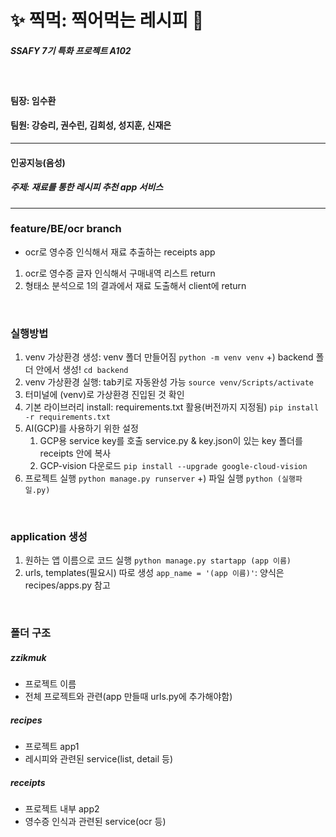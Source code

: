 # :sparkles: 찍먹: 찍어먹는 레시피 :fork_and_knife:

##### SSAFY 7기 특화 프로젝트 A102

<br>

#### 팀장: 임수환

#### 팀원: 강승리, 권수린, 김희성, 성지훈, 신재은


---

#### 인공지능(음성)

##### 주제: 재료를 통한 레시피 추천 app 서비스

---


### feature/BE/ocr branch

- ocr로 영수증 인식해서 재료 추출하는 receipts app

1. ocr로 영수증 글자 인식해서 구매내역 리스트 return
2. 형태소 분석으로 1의 결과에서 재료 도출해서 client에 return

<br>

### 실행방법

1. venv 가상환경 생성: venv 폴더 만들어짐
   `python -m venv venv`
   +) backend 폴더 안에서 생성! `cd backend`
2. venv 가상환경 실행: tab키로 자동완성 가능
   `source venv/Scripts/activate`
3. 터미널에 (venv)로 가상환경 진입된 것 확인
4. 기본 라이브러리 install: requirements.txt 활용(버전까지 지정됨)
   `pip install -r requirements.txt`
5. AI(GCP)를 사용하기 위한 설정
   1. GCP용 service key를 호출
      service.py & key.json이 있는 key 폴더를 receipts 안에 복사
   2. GCP-vision 다운로드
      `pip install --upgrade google-cloud-vision`
6. 프로젝트 실행
   `python manage.py runserver`
   +) 파일 실행
   `python (실행파일.py)`

<br>

### application 생성

1. 원하는 앱 이름으로 코드 실행
   `python manage.py startapp (app 이름)`
2. urls, templates(필요시) 따로 생성
   `app_name = '(app 이름)'`: 양식은 recipes/apps.py 참고

<br>

### 폴더 구조

##### zzikmuk

- 프로젝트 이름
- 전체 프로젝트와 관련(app 만들때 urls.py에 추가해야함)

##### recipes

- 프로젝트 app1
- 레시피와 관련된 service(list, detail 등)

##### receipts

- 프로젝트 내부 app2
- 영수증 인식과 관련된 service(ocr 등)
